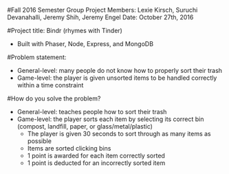 #Fall 2016 Semester Group Project 
Members: Lexie Kirsch, Suruchi Devanahalli, Jeremy Shih, Jeremy Engel
Date: October 27th, 2016

#Project title: Bindr (rhymes with Tinder)
- Built with Phaser, Node, Express, and MongoDB

#Problem statement:
 - General-level: many people do not know how to properly sort their trash
 - Game-level: the player is given unsorted items to be handled correctly within a time
   constraint

#How do you solve the problem?
- General-level: teaches people how to sort their trash
- Game-level: the player sorts each item by selecting its correct bin (compost, landfill, paper, 
  or glass/metal/plastic)
	- The player is given 30 seconds to sort through as many items as possible
	- Items are sorted clicking bins
	- 1 point is awarded for each item correctly sorted
	- 1 point is deducted for an incorrectly sorted item
